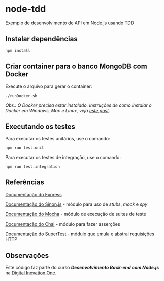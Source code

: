 # node-tdd
Exemplo de desenvolvimento de API em Node.js usando TDD

## Instalar dependências
```
npm install
```

## Criar container para o banco MongoDB com Docker
Execute o arquivo para gerar o container:

```
./runDocker.sh
```
*Obs.: O Docker precisa estar instalado. Instruções de como instalar o Docker em Windows, Mac e Linux, veja [este post](https://blog.umbler.com/br/containers-102-primeiros-passos-para-realizar-a-instalacao?a=7e8480pk).*

## Executando os testes
Para executar os testes unitários, use o comando:
```
npm run test:unit
```

Para executar os testes de integração, use o comando:
```
npm run test:integration
```


## Referências
[Documentação do Express](https://expressjs.com)

[Documentação do Sinon.js](https://sinonjs.org) - módulo para uso de *stubs*, *mock* e *spy*

[Documentação do Mocha](https://mochajs.org) - módulo de execução de suites de teste

[Documentação do Chai](https://www.chaijs.com) - módulo para fazer asserções

[Documentação do SuperTest](https://github.com/visionmedia/supertest) - módulo que emula e abstrai requisições HTTP

## Observações
Este código faz parte do curso **_Desenvolvimento Back-end com Node.js_** na [Digital Inovation One](https://digitalinnovation.one).
